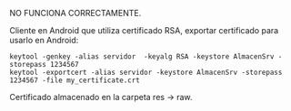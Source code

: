 NO FUNCIONA CORRECTAMENTE.

Cliente en Android que utiliza certificado RSA, exportar certificado para usarlo en Android:

```Shell
keytool -genkey -alias servidor  -keyalg RSA -keystore AlmacenSrv -storepass 1234567
keytool -exportcert -alias servidor -keystore AlmacenSrv -storepass 1234567 -file my_certificate.crt
```

Certificado almacenado en la carpeta res -> raw.
